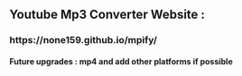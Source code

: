 <h2>Youtube Mp3 Converter Website : </h2>
<h3>https://none159.github.io/mpify/</h3>
<h4>Future upgrades : mp4 and add other platforms if possible</h4>
